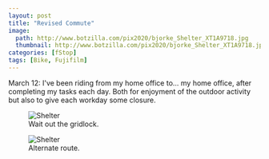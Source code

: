 ```yaml
---
layout: post
title: "Revised Commute"
image:
  path: http://www.botzilla.com/pix2020/bjorke_Shelter_XT1A9718.jpg
  thumbnail: http://www.botzilla.com/pix2020/bjorke_Shelter_XT1A9718.jpg
categories: [fStop]
tags: [Bike, Fujifilm]
---
```


March 12: I've been riding from my home office to... my home office, after completing my tasks each day. Both for enjoyment of the outdoor activity but also to give each workday some closure.

<!--more-->

<figure class="align-center">
<img alt="Shelter" src="http://botzilla.com/pix2020/bjorke_Shelter_XT1A9711.jpg">
<figcaption>Wait out the gridlock.</figcaption>
</figure>

<figure class="align-center">
<img alt="Shelter" src="http://botzilla.com/pix2020/bjorke_Putnam_KBXF7740.jpg">
<figcaption>Alternate route.</figcaption>
</figure>

